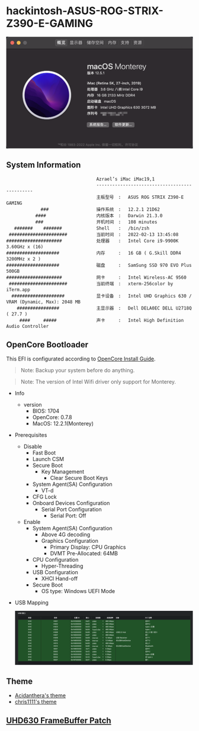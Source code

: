 # hackintosh-ASUS-ROG-STRIX-Z390-E-GAMING

![monterey 12.1](./monterey.png)

## System Information

                                      Azrael’s iMac iMac19,1
                                      ----------------------------------------------
                                      主板型号　: 　ASUS ROG STRIX Z390-E GAMING
                 ###                  操作系统　: 　12.2.1 21D62
               ####                   内核版本　: 　Darwin 21.3.0
               ###                    开机时间　: 　108 minutes
       #######    #######             Shell　　: 　/bin/zsh
     ######################           当前时间　: 　2022-02-13 13:45:08
    #####################             处理器　　: 　Intel Core i9-9900K 3.60GHz x (16)
    ####################              内存　　　: 　16 GB ( G.Skill DDR4 3200MHz x 2 )
    ####################              磁盘　　　: 　SamSung SSD 970 EVO Plus 500GB
    #####################             网卡　　　: 　Intel Wireless-AC 9560
     ######################           当前终端　: 　xterm-256color by iTerm.app
      ####################            显卡设备　: 　Intel UHD Graphics 630 / VRAM (Dynamic, Max): 2048 MB
        ################              主显示器　: 　Dell DELA0EC DELL U2718Q ( 27.7 )
         ####     #####               声卡　　　: 　Intel High Definition Audio Controller

## OpenCore Bootloader

This EFI is configurated according to [OpenCore Install Guide](https://dortania.github.io/OpenCore-Install-Guide/).

> Note: Backup your system before do anything.

> Note: The version of Intel Wifi driver only support for Monterey.

- Info

  - version
    - BIOS: 1704
    - OpenCore: 0.7.8
    - MacOS: 12.2.1(Monterey)

- Prerequisites

  - Disable
    - Fast Boot
    - Launch CSM
    - Secure Boot
      - Key Management
        - Clear Secure Boot Keys
    - System Agent(SA) Configuration
      - VT-d
    - CFG Lock
    - Onboard Devices Configuration
      - Serial Port Configuration
        - Serial Port: Off
  - Enable
    - System Agent(SA) Configuration
      - Above 4G decoding
      - Graphics Configuration
        - Primary Display: CPU Graphics
        - DVMT Pre-Allocated: 64MB
    - CPU Configuration
      - Hyper-Threading
    - USB Configuration
      - XHCI Hand-off
    - Secure Boot
      - OS type: Windows UEFI Mode

- USB Mapping

  ![USB Mapping](./usbMap/USB_definition.png)


## Theme

- [Acidanthera's theme](https://github.com/acidanthera/OcBinaryData/tree/master/Resources)
- [chris1111's theme](https://github.com/chris1111/My-Simple-OC-Themes)

## [UHD630 FrameBuffer Patch](./frameBufferPatch.md)
